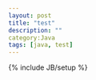 ```yaml
---
layout: post
title: "test"
description: ""
category:Java 
tags: [java, test]
---
```

{% include JB/setup %}
